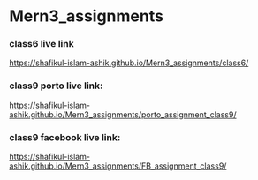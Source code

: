 # Mern3_assignments

### class6 live link
https://shafikul-islam-ashik.github.io/Mern3_assignments/class6/

### class9 porto live link:
https://shafikul-islam-ashik.github.io/Mern3_assignments/porto_assignment_class9/

### class9 facebook live link:
https://shafikul-islam-ashik.github.io/Mern3_assignments/FB_assignment_class9/
